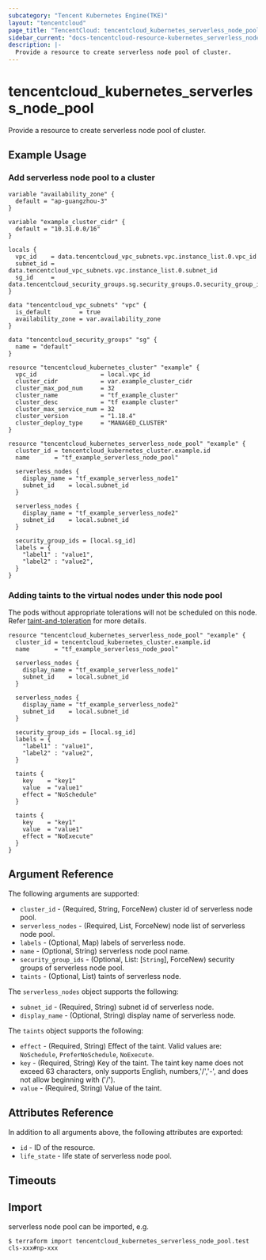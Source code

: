 ```yaml
---
subcategory: "Tencent Kubernetes Engine(TKE)"
layout: "tencentcloud"
page_title: "TencentCloud: tencentcloud_kubernetes_serverless_node_pool"
sidebar_current: "docs-tencentcloud-resource-kubernetes_serverless_node_pool"
description: |-
  Provide a resource to create serverless node pool of cluster.
---
```


# tencentcloud_kubernetes_serverless_node_pool

Provide a resource to create serverless node pool of cluster.

## Example Usage

### Add serverless node pool to a cluster

```hcl
variable "availability_zone" {
  default = "ap-guangzhou-3"
}

variable "example_cluster_cidr" {
  default = "10.31.0.0/16"
}

locals {
  vpc_id    = data.tencentcloud_vpc_subnets.vpc.instance_list.0.vpc_id
  subnet_id = data.tencentcloud_vpc_subnets.vpc.instance_list.0.subnet_id
  sg_id     = data.tencentcloud_security_groups.sg.security_groups.0.security_group_id
}

data "tencentcloud_vpc_subnets" "vpc" {
  is_default        = true
  availability_zone = var.availability_zone
}

data "tencentcloud_security_groups" "sg" {
  name = "default"
}

resource "tencentcloud_kubernetes_cluster" "example" {
  vpc_id                  = local.vpc_id
  cluster_cidr            = var.example_cluster_cidr
  cluster_max_pod_num     = 32
  cluster_name            = "tf_example_cluster"
  cluster_desc            = "tf example cluster"
  cluster_max_service_num = 32
  cluster_version         = "1.18.4"
  cluster_deploy_type     = "MANAGED_CLUSTER"
}

resource "tencentcloud_kubernetes_serverless_node_pool" "example" {
  cluster_id = tencentcloud_kubernetes_cluster.example.id
  name       = "tf_example_serverless_node_pool"

  serverless_nodes {
    display_name = "tf_example_serverless_node1"
    subnet_id    = local.subnet_id
  }

  serverless_nodes {
    display_name = "tf_example_serverless_node2"
    subnet_id    = local.subnet_id
  }

  security_group_ids = [local.sg_id]
  labels = {
    "label1" : "value1",
    "label2" : "value2",
  }
}
```

### Adding taints to the virtual nodes under this node pool

The pods without appropriate tolerations will not be scheduled on this node. Refer [taint-and-toleration](https://kubernetes.io/docs/concepts/scheduling-eviction/taint-and-toleration/) for more details.

```hcl
resource "tencentcloud_kubernetes_serverless_node_pool" "example" {
  cluster_id = tencentcloud_kubernetes_cluster.example.id
  name       = "tf_example_serverless_node_pool"

  serverless_nodes {
    display_name = "tf_example_serverless_node1"
    subnet_id    = local.subnet_id
  }

  serverless_nodes {
    display_name = "tf_example_serverless_node2"
    subnet_id    = local.subnet_id
  }

  security_group_ids = [local.sg_id]
  labels = {
    "label1" : "value1",
    "label2" : "value2",
  }

  taints {
    key    = "key1"
    value  = "value1"
    effect = "NoSchedule"
  }

  taints {
    key    = "key1"
    value  = "value1"
    effect = "NoExecute"
  }
}
```

## Argument Reference

The following arguments are supported:

* `cluster_id` - (Required, String, ForceNew) cluster id of serverless node pool.
* `serverless_nodes` - (Required, List, ForceNew) node list of serverless node pool.
* `labels` - (Optional, Map) labels of serverless node.
* `name` - (Optional, String) serverless node pool name.
* `security_group_ids` - (Optional, List: [`String`], ForceNew) security groups of serverless node pool.
* `taints` - (Optional, List) taints of serverless node.

The `serverless_nodes` object supports the following:

* `subnet_id` - (Required, String) subnet id of serverless node.
* `display_name` - (Optional, String) display name of serverless node.

The `taints` object supports the following:

* `effect` - (Required, String) Effect of the taint. Valid values are: `NoSchedule`, `PreferNoSchedule`, `NoExecute`.
* `key` - (Required, String) Key of the taint. The taint key name does not exceed 63 characters, only supports English, numbers,'/','-', and does not allow beginning with ('/').
* `value` - (Required, String) Value of the taint.

## Attributes Reference

In addition to all arguments above, the following attributes are exported:

* `id` - ID of the resource.
* `life_state` - life state of serverless node pool.


## Timeouts

<no value>


## Import

serverless node pool can be imported, e.g.

```
$ terraform import tencentcloud_kubernetes_serverless_node_pool.test cls-xxx#np-xxx
```

